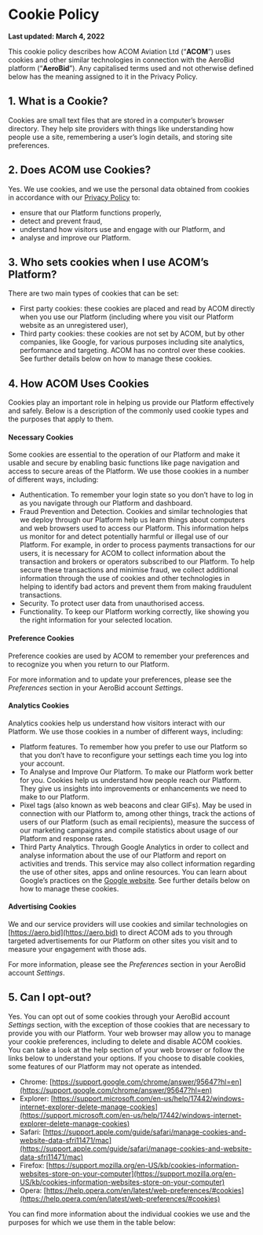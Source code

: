 # Cookie Policy

**Last updated: March 4, 2022**

This cookie policy describes how ACOM Aviation Ltd (“**ACOM**”) uses cookies and other similar technologies in connection with the AeroBid platform (“**AeroBid**”). Any capitalised terms used and not otherwise defined below has the meaning assigned to it in the Privacy Policy.

## 1. What is a Cookie?

Cookies are small text files that are stored in a computer’s browser directory. They help site providers with things like understanding how people use a site, remembering a user’s login details, and storing site preferences.

## 2. Does ACOM use Cookies?

Yes. We use cookies, and we use the personal data obtained from cookies in accordance with our [Privacy Policy](https://aero.bid/docs/privacy) to:

* ensure that our Platform functions properly,
* detect and prevent fraud,
* understand how visitors use and engage with our Platform, and
* analyse and improve our Platform.

## 3. Who sets cookies when I use ACOM’s Platform?

There are two main types of cookies that can be set:

* First party cookies: these cookies are placed and read by ACOM directly when you use our Platform (including where you visit our Platform website as an unregistered user),
* Third party cookies: these cookies are not set by ACOM, but by other companies, like Google, for various purposes including site analytics, performance and targeting. ACOM has no control over these cookies. See further details below on how to manage these cookies.

## 4. How ACOM Uses Cookies

Cookies play an important role in helping us provide our Platform effectively and safely. Below is a description of the commonly used cookie types and the purposes that apply to them.

#### Necessary Cookies

Some cookies are essential to the operation of our Platform and make it usable and secure by enabling basic functions like page navigation and access to secure areas of the Platform. We use those cookies in a number of different ways, including:

* Authentication. To remember your login state so you don’t have to log in as you navigate through our Platform and dashboard.
* Fraud Prevention and Detection. Cookies and similar technologies that we deploy through our Platform help us learn things about computers and web browsers used to access our Platform. This information helps us monitor for and detect potentially harmful or illegal use of our Platform. For example, in order to process payments transactions for our users, it is necessary for ACOM to collect information about the transaction and brokers or operators subscribed to our Platform. To help secure these transactions and minimise fraud, we collect additional information through the use of cookies and other technologies in helping to identify bad actors and prevent them from making fraudulent transactions. 
* Security. To protect user data from unauthorised access.
* Functionality. To keep our Platform working correctly, like showing you the right information for your selected location.

#### Preference Cookies

Preference cookies are used by ACOM to remember your preferences and to recognize you when you return to our Platform.

For more information and to update your preferences, please see the _Preferences_ section in your AeroBid account _Settings_.

#### Analytics Cookies

Analytics cookies help us understand how visitors interact with our Platform. We use those cookies in a number of different ways, including:

* Platform features. To remember how you prefer to use our Platform so that you don’t have to reconfigure your settings each time you log into your account.
* To Analyse and Improve Our Platform. To make our Platform work better for you. Cookies help us understand how people reach our Platform. They give us insights into improvements or enhancements we need to make to our Platform.
* Pixel tags (also known as web beacons and clear GIFs). May be used in connection with our Platform to, among other things, track the actions of users of our Platform (such as email recipients), measure the success of our marketing campaigns and compile statistics about usage of our Platform and response rates.
* Third Party Analytics. Through Google Analytics in order to collect and analyse information about the use of our Platform and report on activities and trends. This service may also collect information regarding the use of other sites, apps and online resources. You can learn about Google’s practices on the [Google website](https://policies.google.com/technologies/partner-sites). See further details below on how to manage these cookies.

#### Advertising Cookies

We and our service providers will use cookies and similar technologies on [https://aero.bid](https://aero.bid) to direct ACOM ads to you through targeted advertisements for our Platform on other sites you visit and to measure your engagement with those ads.

For more information, please see the _Preferences_ section in your AeroBid account _Settings_.

## 5. Can I opt-out? 

Yes. You can opt out of some cookies through your AeroBid account _Settings_ section, with the exception of those cookies that are necessary to provide you with our Platform. Your web browser may allow you to manage your cookie preferences, including to delete and disable ACOM cookies. You can take a look at the help section of your web browser or follow the links below to understand your options. If you choose to disable cookies, some features of our Platform may not operate as intended.

* Chrome: [https://support.google.com/chrome/answer/95647?hl=en](https://support.google.com/chrome/answer/95647?hl=en)
* Explorer: [https://support.microsoft.com/en-us/help/17442/windows-internet-explorer-delete-manage-cookies](https://support.microsoft.com/en-us/help/17442/windows-internet-explorer-delete-manage-cookies)
* Safari: [https://support.apple.com/guide/safari/manage-cookies-and-website-data-sfri11471/mac](https://support.apple.com/guide/safari/manage-cookies-and-website-data-sfri11471/mac)
* Firefox: [https://support.mozilla.org/en-US/kb/cookies-information-websites-store-on-your-computer](https://support.mozilla.org/en-US/kb/cookies-information-websites-store-on-your-computer)
* Opera: [https://help.opera.com/en/latest/web-preferences/#cookies](https://help.opera.com/en/latest/web-preferences/#cookies)

You can find more information about the individual cookies we use and the purposes for which we use them in the table below:
